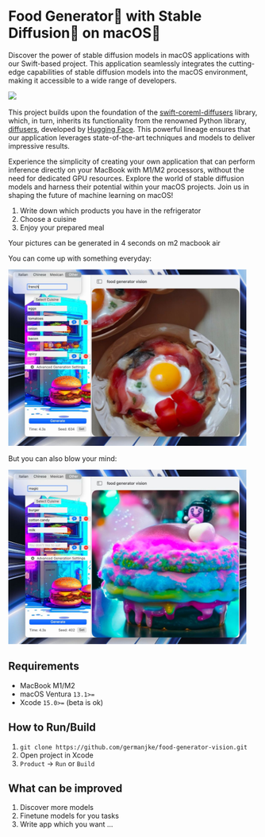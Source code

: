 #  Food Generator🍔 with Stable Diffusion🎨 on macOS🍏

Discover the power of stable diffusion models in macOS applications with our Swift-based project. This application seamlessly integrates the cutting-edge capabilities of stable diffusion models into the macOS environment, making it accessible to a wide range of developers.

![](images/gif.gif)

This project builds upon the foundation of the [swift-coreml-diffusers](https://github.com/huggingface/swift-coreml-diffusers) library, which, in turn, inherits its functionality from the renowned Python library, [diffusers](https://github.com/huggingface/diffusers), developed by [Hugging Face](https://github.com/huggingface). This powerful lineage ensures that our application leverages state-of-the-art techniques and models to deliver impressive results.

Experience the simplicity of creating your own application that can perform inference directly on your MacBook with M1/M2 processors, without the need for dedicated GPU resources. Explore the world of stable diffusion models and harness their potential within your macOS projects. Join us in shaping the future of machine learning on macOS!

1. Write down which products you have in the refrigerator
2. Choose a cuisine
3. Enjoy your prepared meal

Your pictures can be generated in 4 seconds on m2 macbook air 

You can come up with something everyday:

<img src="images/omlette.jpg" width="480">

But you can also blow your mind:

<img src="images/magic-burger.jpg" width="480">

## Requirements
* MacBook M1/M2
* macOS Ventura `13.1>=`
* Xcode `15.0>=` (beta is ok)

## How to Run/Build
1. `git clone https://github.com/germanjke/food-generator-vision.git`
2. Open project in Xcode
3. `Product` -> `Run` or `Build`

## What can be improved
1. Discover more models
2. Finetune models for you tasks
3. Write app which you want
...
